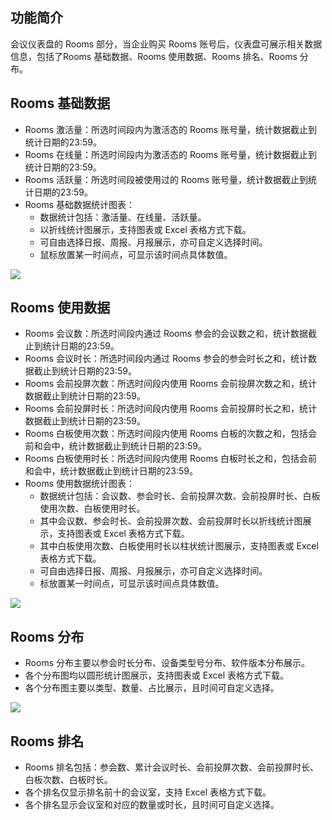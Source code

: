 ## 功能简介
会议仪表盘的 Rooms 部分，当企业购买 Rooms 账号后，仪表盘可展示相关数据信息，包括了Rooms 基础数据、Rooms 使用数据、Rooms 排名、Rooms 分布。

## Rooms 基础数据
- Rooms 激活量：所选时间段内为激活态的 Rooms 账号量，统计数据截止到统计日期的23:59。
-  Rooms 在线量：所选时间段内为激活态的 Rooms 账号量，统计数据截止到统计日期的23:59。
- Rooms 活跃量：所选时间段被使用过的 Rooms 账号量，统计数据截止到统计日期的23:59。
-  Rooms 基础数据统计图表：
	- 数据统计包括：激活量、在线量、活跃量。
	-  以折线统计图展示，支持图表或 Excel 表格方式下载。
	- 可自由选择日报、周报、月报展示，亦可自定义选择时间。
	- 鼠标放置某一时间点，可显示该时间点具体数值。

![](https://qcloudimg.tencent-cloud.cn/raw/b1b3c2ce6a92cc29722cc83ef150ef6e.png)

## Rooms 使用数据
- Rooms 会议数：所选时间段内通过 Rooms 参会的会议数之和，统计数据截止到统计日期的23:59。
- Rooms 会议时长：所选时间段内通过 Rooms 参会的参会时长之和，统计数据截止到统计日期的23:59。
- Rooms 会前投屏次数：所选时间段内使用 Rooms 会前投屏次数之和，统计数据截止到统计日期的23:59。
- Rooms 会前投屏时长：所选时间段内使用 Rooms 会前投屏时长之和，统计数据截止到统计日期的23:59。
- Rooms 白板使用次数：所选时间段内使用 Rooms 白板的次数之和，包括会前和会中，统计数据截止到统计日期的23:59。
- Rooms 白板使用时长：所选时间段内使用 Rooms 白板时长之和，包括会前和会中，统计数据截止到统计日期的23:59。
- Rooms 使用数据统计图表：
	- 数据统计包括：会议数、参会时长、会前投屏次数、会前投屏时长、白板使用次数、白板使用时长。
	- 其中会议数、参会时长、会前投屏次数、会前投屏时长以折线统计图展示，支持图表或 Excel 表格方式下载。
	- 其中白板使用次数、白板使用时长以柱状统计图展示，支持图表或 Excel 表格方式下载。
	-  可自由选择日报、周报、月报展示，亦可自定义选择时间。
	-  标放置某一时间点，可显示该时间点具体数值。

![](https://qcloudimg.tencent-cloud.cn/raw/48d2d01c198810307ae8d27db8c6f578.png)

## Rooms 分布
- Rooms 分布主要以参会时长分布、设备类型号分布、软件版本分布展示。
- 各个分布图均以圆形统计图展示，支持图表或 Excel 表格方式下载。
- 各个分布图主要以类型、数量、占比展示，且时间可自定义选择。

![](https://qcloudimg.tencent-cloud.cn/raw/38959555c890301076cac6545db0a284.png)

## Rooms 排名
- Rooms 排名包括：参会数、累计会议时长、会前投屏次数、会前投屏时长、白板次数、白板时长。
- 各个排名仅显示排名前十的会议室，支持 Excel 表格方式下载。
- 各个排名显示会议室和对应的数量或时长，且时间可自定义选择。

